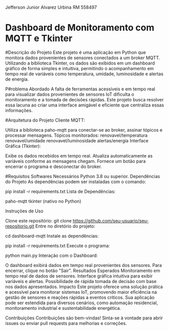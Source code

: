  Jefferson Junior Alvarez Urbina RM 558497

# Dashboard de Monitoramento com MQTT e Tkinter
#Descrição do Projeto
Este projeto é uma aplicação em Python que monitora dados provenientes de sensores conectados a um broker MQTT. Utilizando a biblioteca Tkinter, os dados são exibidos em um dashboard gráfico de forma simples e intuitiva, permitindo o acompanhamento em tempo real de variáveis como temperatura, umidade, luminosidade e alertas de energia.

P#roblema Abordado
A falta de ferramentas acessíveis e em tempo real para visualizar dados provenientes de sensores IoT dificulta o monitoramento e a tomada de decisões rápidas. Este projeto busca resolver essa lacuna ao criar uma interface amigável e eficiente que centraliza essas informações.

#Arquitetura do Projeto
Cliente MQTT:

Utiliza a biblioteca paho-mqtt para conectar-se ao broker, assinar tópicos e processar mensagens.
Tópicos monitorados:
renovavel/temperatura
renovavel/umidade
renovavel/luminosidade
alertas/energia
Interface Gráfica (Tkinter):

Exibe os dados recebidos em tempo real.
Atualiza automaticamente as variáveis conforme as mensagens chegam.
Fornece um botão para encerrar o programa e desconectar do broker.

#Requisitos
Softwares Necessários
Python 3.8 ou superior.
Dependências do Projeto
As dependências podem ser instaladas com o comando:

pip install -r requirements.txt
Lista de Dependências:

paho-mqtt
tkinter (nativo no Python)

Instruções de Uso

Clone este repositório:
git clone https://github.com/seu-usuario/seu-repositorio.git
Entre no diretório do projeto:


cd dashboard-mqtt
Instale as dependências:


pip install -r requirements.txt
Execute o programa:


python main.py
Interação com o Dashboard:

O dashboard exibirá dados em tempo real provenientes dos sensores.
Para encerrar, clique no botão "Sair".
Resultados Esperados
Monitoramento em tempo real de dados de sensores.
Interface gráfica intuitiva para exibir variáveis e alertas.
Possibilidade de rápida tomada de decisão com base nos dados apresentados.
Impacto
Este projeto oferece uma solução prática e acessível para monitorar sistemas IoT, promovendo maior eficiência na gestão de sensores e reações rápidas a eventos críticos. Sua aplicação pode ser estendida para diversos cenários, como automação residencial, monitoramento industrial e sustentabilidade energética.

Contribuições
Contribuições são bem-vindas! Sinta-se à vontade para abrir issues ou enviar pull requests para melhorias e correções.
